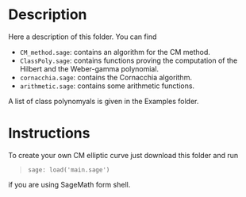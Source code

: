 # Description

Here a description of this folder. You can find 
  - `CM_method.sage`: contains an algorithm for the CM method.
  - `ClassPoly.sage`: contains functions proving the computation of the Hilbert and the Weber-gamma polynomial.
  - `cornacchia.sage`: contains the Cornacchia algorithm.
  - `arithmetic.sage`: contains some arithmetic functions.

A list of class polynomyals is given in the Examples folder.

# Instructions

To create your own CM elliptic curve just download this folder and run

> `sage: load('main.sage')`

if you are using SageMath form shell.
